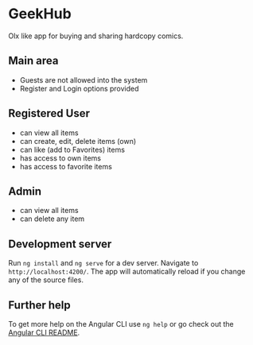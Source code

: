 # GeekHub

Olx like app for buying and sharing hardcopy comics.

## Main area

- Guests are not allowed into the system
- Register and Login options provided

## Registered User

- can view all items
- can create, edit, delete items (own)
- can like (add to Favorites) items
- has access to own items
- has access to favorite items

## Admin

- can view all items
- can delete any item

## Development server

Run `ng install` and `ng serve` for a dev server. Navigate to `http://localhost:4200/`. The app will automatically reload if you change any of the source files.

## Further help

To get more help on the Angular CLI use `ng help` or go check out the [Angular CLI README](https://github.com/angular/angular-cli/blob/master/README.md).
